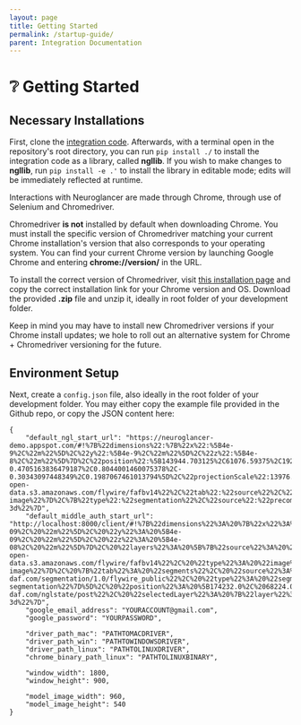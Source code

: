 ```yaml
---
layout: page
title: Getting Started
permalink: /startup-guide/
parent: Integration Documentation
---
```

# ❔ Getting Started

## Necessary Installations

First, clone the [integration code](https://github.com/seung-lab/ngl_bench). Afterwards, with a terminal open in the repository's root directory, you can run `pip install ./` to install the integration code as a library, called **ngllib**. If you wish to make changes to **ngllib**, run `pip install -e .'` to install the library in editable mode; edits will be immediately reflected at runtime.

Interactions with Neuroglancer are made through Chrome, through use of Selenium and Chromedriver.

Chromedriver **is not** installed by default when downloading Chrome. You must install the specific version of Chromedriver matching your current Chrome installation's version that also corresponds to your operating system. You can find your current Chrome version by launching Google Chrome and entering **chrome://version/** in the URL.

To install the correct version of Chromedriver, visit [this installation page](https://googlechromelabs.github.io/chrome-for-testing/) and copy the correct installation link for your Chrome version and OS. Download the provided **.zip** file and unzip it, ideally in root folder of your development folder.

Keep in mind you may have to install new Chromedriver versions if your Chrome install updates; we hole to roll out an alternative system for Chrome + Chromedriver versioning for the future.

## Environment Setup

Next, create a `config.json` file, also ideally in the root folder of your development folder. You may either copy the example file provided in the Github repo, or copy the JSON content here: 

```
{
    "default_ngl_start_url": "https://neuroglancer-demo.appspot.com/#!%7B%22dimensions%22:%7B%22x%22:%5B4e-9%2C%22m%22%5D%2C%22y%22:%5B4e-9%2C%22m%22%5D%2C%22z%22:%5B4e-8%2C%22m%22%5D%7D%2C%22position%22:%5B143944.703125%2C61076.59375%2C192.5807647705078%5D%2C%22crossSectionScale%22:2.0339912586467497%2C%22projectionOrientation%22:%5B-0.4705163836479187%2C0.8044001460075378%2C-0.30343097448349%2C0.1987067461013794%5D%2C%22projectionScale%22:13976.00585680798%2C%22layers%22:%5B%7B%22type%22:%22image%22%2C%22source%22:%22precomputed://https://bossdb-open-data.s3.amazonaws.com/flywire/fafbv14%22%2C%22tab%22:%22source%22%2C%22name%22:%22Maryland%20%28USA%29-image%22%7D%2C%7B%22type%22:%22segmentation%22%2C%22source%22:%22precomputed://gs://flywire_v141_m783%22%2C%22tab%22:%22source%22%2C%22segments%22:%5B%22%21720575940623044103%22%2C%22%21720575940607208114%22%2C%22720575940603464672%22%5D%2C%22name%22:%22flywire_v141_m783%22%7D%5D%2C%22showDefaultAnnotations%22:false%2C%22selectedLayer%22:%7B%22size%22:350%2C%22layer%22:%22flywire_v141_m783%22%7D%2C%22layout%22:%22xy-3d%22%7D",
    "default_middle_auth_start_url": "http://localhost:8000/client/#!%7B%22dimensions%22%3A%20%7B%22x%22%3A%20%5B4e-09%2C%20%22m%22%5D%2C%20%22y%22%3A%20%5B4e-09%2C%20%22m%22%5D%2C%20%22z%22%3A%20%5B4e-08%2C%20%22m%22%5D%7D%2C%20%22layers%22%3A%20%5B%7B%22source%22%3A%20%22precomputed%3A//https%3A//bossdb-open-data.s3.amazonaws.com/flywire/fafbv14%22%2C%20%22type%22%3A%20%22image%22%2C%20%22tab%22%3A%20%22source%22%2C%20%22name%22%3A%20%22Maryland%20%28USA%29-image%22%7D%2C%20%7B%22tab%22%3A%20%22segments%22%2C%20%22source%22%3A%20%22graphene%3A//middleauth%2Bhttps%3A//prodv1.flywire-daf.com/segmentation/1.0/flywire_public%22%2C%20%22type%22%3A%20%22segmentation%22%2C%20%22segments%22%3A%20%5B%22720575940595846828%22%5D%2C%20%22colorSeed%22%3A%20883605311%2C%20%22name%22%3A%20%22Public%20Release%20783-segmentation%22%7D%5D%2C%20%22position%22%3A%20%5B174232.0%2C%2068224.0%2C%203870.0%5D%2C%20%22showDefaultAnnotations%22%3A%20false%2C%20%22perspectiveOrientation%22%3A%20%5B0%2C%200%2C%200%2C%201%5D%2C%20%22projectionScale%22%3A%201500%2C%20%22crossSectionScale%22%3A%200.5%2C%20%22jsonStateServer%22%3A%20%22https%3A//globalv1.flywire-daf.com/nglstate/post%22%2C%20%22selectedLayer%22%3A%20%7B%22layer%22%3A%20%22annotation%22%2C%20%22visible%22%3A%20true%7D%2C%20%22layout%22%3A%20%22xy-3d%22%7D",
    "google_email_address": "YOURACCOUNT@gmail.com",
    "google_password": "YOURPASSWORD",

    "driver_path_mac": "PATHTOMACDRIVER",
    "driver_path_win": "PATHTOWINDOWSDRIVER",
    "driver_path_linux": "PATHTOLINUXDRIVER",
    "chrome_binary_path_linux": "PATHTOLINUXBINARY",

    "window_width": 1800,
    "window_height": 900,

    "model_image_width": 960,
    "model_image_height": 540
}
```

